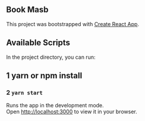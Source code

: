 ## Book Masb

This project was bootstrapped with [Create React App](https://github.com/facebook/create-react-app).

## Available Scripts

In the project directory, you can run:

##  1 yarn or npm install
### 2 `yarn start`

Runs the app in the development mode.\
Open [http://localhost:3000](http://localhost:3000) to view it in your browser.
